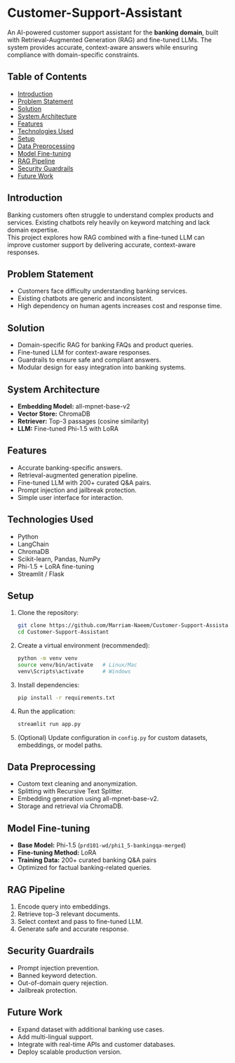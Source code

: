 # Customer-Support-Assistant

An AI-powered customer support assistant for the **banking domain**, built with Retrieval-Augmented Generation (RAG) and fine-tuned LLMs. The system provides accurate, context-aware answers while ensuring compliance with domain-specific constraints.

## Table of Contents
- [Introduction](#introduction)
- [Problem Statement](#problem-statement)
- [Solution](#solution)
- [System Architecture](#system-architecture)
- [Features](#features)
- [Technologies Used](#technologies-used)
- [Setup](#setup)
- [Data Preprocessing](#data-preprocessing)
- [Model Fine-tuning](#model-fine-tuning)
- [RAG Pipeline](#rag-pipeline)
- [Security Guardrails](#security-guardrails)
- [Future Work](#future-work)

## Introduction
Banking customers often struggle to understand complex products and services. Existing chatbots rely heavily on keyword matching and lack domain expertise.  
This project explores how RAG combined with a fine-tuned LLM can improve customer support by delivering accurate, context-aware responses.

## Problem Statement
- Customers face difficulty understanding banking services.
- Existing chatbots are generic and inconsistent.
- High dependency on human agents increases cost and response time.

## Solution
- Domain-specific RAG for banking FAQs and product queries.
- Fine-tuned LLM for context-aware responses.
- Guardrails to ensure safe and compliant answers.
- Modular design for easy integration into banking systems.

## System Architecture


- **Embedding Model:** all-mpnet-base-v2  
- **Vector Store:** ChromaDB  
- **Retriever:** Top-3 passages (cosine similarity)  
- **LLM:** Fine-tuned Phi-1.5 with LoRA  

## Features
- Accurate banking-specific answers.  
- Retrieval-augmented generation pipeline.  
- Fine-tuned LLM with 200+ curated Q&A pairs.  
- Prompt injection and jailbreak protection.  
- Simple user interface for interaction.  

## Technologies Used
- Python  
- LangChain  
- ChromaDB  
- Scikit-learn, Pandas, NumPy  
- Phi-1.5 + LoRA fine-tuning  
- Streamlit / Flask  

## Setup

1. Clone the repository:
    ```bash
    git clone https://github.com/Marriam-Naeem/Customer-Support-Assistant.git
    cd Customer-Support-Assistant
    ```

2. Create a virtual environment (recommended):
    ```bash
    python -m venv venv
    source venv/bin/activate   # Linux/Mac
    venv\Scripts\activate      # Windows
    ```

3. Install dependencies:
    ```bash
    pip install -r requirements.txt
    ```

4. Run the application:
    ```bash
    streamlit run app.py
    ```

5. (Optional) Update configuration in `config.py` for custom datasets, embeddings, or model paths.

## Data Preprocessing
- Custom text cleaning and anonymization.  
- Splitting with Recursive Text Splitter.  
- Embedding generation using all-mpnet-base-v2.  
- Storage and retrieval via ChromaDB.  

## Model Fine-tuning
- **Base Model:** Phi-1.5 (`prd101-wd/phi1_5-bankingqa-merged`)  
- **Fine-tuning Method:** LoRA  
- **Training Data:** 200+ curated banking Q&A pairs  
- Optimized for factual banking-related queries.  

## RAG Pipeline
1. Encode query into embeddings.  
2. Retrieve top-3 relevant documents.  
3. Select context and pass to fine-tuned LLM.  
4. Generate safe and accurate response.  

## Security Guardrails
- Prompt injection prevention.  
- Banned keyword detection.  
- Out-of-domain query rejection.  
- Jailbreak protection.  

## Future Work
- Expand dataset with additional banking use cases.  
- Add multi-lingual support.  
- Integrate with real-time APIs and customer databases.  
- Deploy scalable production version.  

